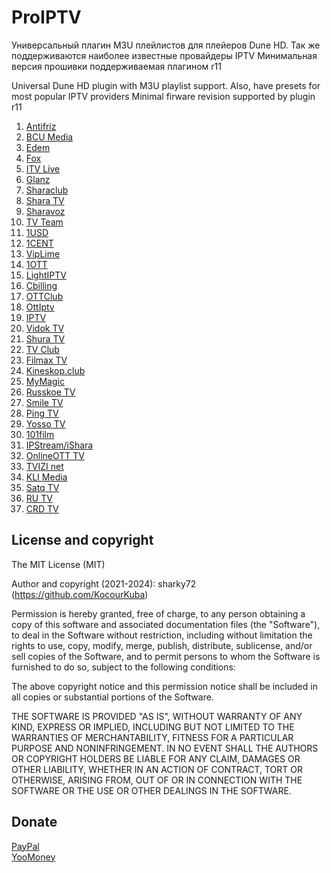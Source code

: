 # ProIPTV
Универсальный плагин M3U плейлистов для плейеров Dune HD.
Так же поддерживаются наиболее известные провайдеры IPTV
Минимальная версия прошивки поддерживаемая плагином r11

Universal Dune HD plugin with M3U playlist support.
Also, have presets for most popular IPTV providers
Minimal firware revision supported by plugin r11

01. [Antifriz](https://antifriztv.com/Antifriz)
02. [BCU Media](https://bcumedia.pro/)
03. [Edem](https://iedem.tv/)
04. [Fox](http://info.fox-tv.fun/)
05. [ITV Live](https://itv.live/)
06. [Glanz](http://ottg.cc/)
07. [Sharaclub](https://shara.club/)
08. [Shara TV](https://shara-tv.org/)
09. [Sharavoz](https://www.sharavoz.tv/)
10. [TV Team](https://tv.team/)
11. [1USD](http://1usd.tv/)
12. [1CENT](https://1cent.tv/)
13. [VipLime](http://viplime.fun/)
14. [1OTT](http://1ott.net/)
15. [LightIPTV](https://ottbill.cc/)
16. [Cbilling](https://cbilling.eu/)
17. [OTTClub](https://www.ottclub.cc/)
18. [OttIptv](https://ottiptv.ru/)
19. [IPTV](https://iptv.online/)
20. [Vidok TV](https://vidok.tv/)
21. [Shura TV](http://shura.tv/b/)
22. [TV Club](https://tvclub.cc/)
23. [Filmax TV](https://filmax-tv.ru/)
24. [Kineskop.club](http://kineskop.club/)
25. [MyMagic](http://mymagic.tv/)
26. [Russkoe TV](https://russkoetv.tv/)
27. [Smile TV](http://smile-tv.live/)
28. [Ping TV](http://ping-tv.com/)
29. [Yosso TV](https://streaming-elbrus.su/)
30. [101film](http://101film.org/)
31. [IPStream/iShara](https://www.ipstream.one/)
32. [OnlineOTT TV](https://www.onlineott-tv.site/)
33. [TVIZI net](https://tvizi.net/)
34. [KLI Media](https://klimedia.space/)
35. [Satq TV](https://satq.tv/)
36. [RU TV](https://rutv.vip/)
37. [CRD TV](https://crdtv.net/)
## License and copyright

The MIT License (MIT)

Author and copyright (2021-2024): sharky72 (https://github.com/KocourKuba)

Permission is hereby granted, free of charge, to any person obtaining a copy
of this software and associated documentation files (the "Software"), to
deal in the Software without restriction, including without limitation the
rights to use, copy, modify, merge, publish, distribute, sublicense, and/or
sell copies of the Software, and to permit persons to whom the Software is
furnished to do so, subject to the following conditions:

The above copyright notice and this permission notice shall be included
in all copies or substantial portions of the Software.

THE SOFTWARE IS PROVIDED "AS IS", WITHOUT WARRANTY OF ANY KIND, EXPRESS OR
IMPLIED, INCLUDING BUT NOT LIMITED TO THE WARRANTIES OF MERCHANTABILITY,
FITNESS FOR A PARTICULAR PURPOSE AND NONINFRINGEMENT. IN NO EVENT SHALL
THE AUTHORS OR COPYRIGHT HOLDERS BE LIABLE FOR ANY CLAIM, DAMAGES OR OTHER
LIABILITY, WHETHER IN AN ACTION OF CONTRACT, TORT OR OTHERWISE, ARISING
FROM, OUT OF OR IN CONNECTION WITH THE SOFTWARE OR THE USE OR OTHER
DEALINGS IN THE SOFTWARE.

## Donate
[PayPal](https://www.paypal.com/donate/?cmd=_donations&business=5DY7PESZL4D8L&currency_code=USD&amount=5)  
[YooMoney](https://yoomoney.ru/to/41001913379027)
